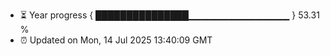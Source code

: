 - ⏳ Year progress { ███████████████▁▁▁▁▁▁▁▁▁▁▁▁▁▁▁ } 53.31 %
- ⏰ Updated on Mon, 14 Jul 2025 13:40:09 GMT

